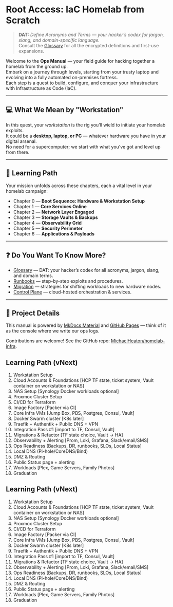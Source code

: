 # Root Access: IaC Homelab from Scratch

> **DAT:** *Define Acronyms and Terms — your hacker’s codex for jargon, slang, and domain-specific language.*  
> Consult the [Glossary](glossary.md) for all the encrypted definitions and first-use expansions.

Welcome to the **Ops Manual** — your field guide for hacking together a homelab from the ground up.  
Embark on a journey through levels, starting from your trusty laptop and evolving into a fully automated on-premises fortress.  
Each step is a quest to build, configure, and conquer your infrastructure with Infrastructure as Code (IaC).

---
## 💻 What We Mean by "Workstation"

In this quest, your *workstation* is the rig you’ll wield to initiate your homelab exploits.  
It could be a **desktop, laptop, or PC** — whatever hardware you have in your digital arsenal.  
No need for a supercomputer; we start with what you’ve got and level up from there.

---

## 🚀 Learning Path

Your mission unfolds across these chapters, each a vital level in your homelab campaign:

- Chapter 0 — **Boot Sequence: Hardware & Workstation Setup**  
- Chapter 1 — **Core Services Online**  
- Chapter 2 — **Network Layer Engaged**  
- Chapter 3 — **Storage Vaults & Backups**  
- Chapter 4 — **Observability Grid**  
- Chapter 5 — **Security Perimeter**  
- Chapter 6 — **Applications & Payloads**

---

## ❓ Do You Want To Know More?

- [Glossary](glossary.md) — DAT: your hacker’s codex for all acronyms, jargon, slang, and domain terms.  
- [Runbooks](runbooks/) — step-by-step exploits and procedures.  
- [Migration](migration.md) — strategies for shifting workloads to new hardware nodes.  
- [Control Plane](control-plane.md) — cloud-hosted orchestration & services.

---

## 🔧 Project Details

This manual is powered by [MkDocs Material](https://squidfunk.github.io/mkdocs-material/) and [GitHub Pages](https://pages.github.com/) — think of it as the console where we write our ops logs.

Contributions are welcome! See the GitHub repo: [MichaelHeaton/homelab-infra](https://github.com/MichaelHeaton/homelab-infra).
## Learning Path (vNext)

1. Workstation Setup
2. Cloud Accounts & Foundations [HCP TF state, ticket system; Vault container on workstation or NAS]
3. NAS Setup [Synology Docker workloads optional]
4. Proxmox Cluster Setup
5. CI/CD for Terraform
6. Image Factory [Packer via CI]
7. Core Infra VMs [Jump Box, PBS, Postgres, Consul, Vault]
8. Docker Swarm cluster [K8s later]
9. Traefik + Authentik + Public DNS + VPN
10. Integration Pass #1 [import to TF, Consul, Vault]
11. Migrations & Refactor [TF state choice, Vault → HA]
12. Observability + Alerting [Prom, Loki, Grafana, Slack/email/SMS]
13. Ops Readiness [Backups, DR, runbooks, SLOs, Local Status]
14. Local DNS (Pi-hole/CoreDNS/Bind)
15. DMZ & Routing
16. Public Status page + alerting
17. Workloads [Plex, Game Servers, Family Photos]
18. Graduation

## Learning Path (vNext)

1. Workstation Setup
2. Cloud Accounts & Foundations [HCP TF state, ticket system; Vault container on workstation or NAS]
3. NAS Setup [Synology Docker workloads optional]
4. Proxmox Cluster Setup
5. CI/CD for Terraform
6. Image Factory [Packer via CI]
7. Core Infra VMs [Jump Box, PBS, Postgres, Consul, Vault]
8. Docker Swarm cluster [K8s later]
9. Traefik + Authentik + Public DNS + VPN
10. Integration Pass #1 [import to TF, Consul, Vault]
11. Migrations & Refactor [TF state choice, Vault → HA]
12. Observability + Alerting [Prom, Loki, Grafana, Slack/email/SMS]
13. Ops Readiness [Backups, DR, runbooks, SLOs, Local Status]
14. Local DNS (Pi-hole/CoreDNS/Bind)
15. DMZ & Routing
16. Public Status page + alerting
17. Workloads [Plex, Game Servers, Family Photos]
18. Graduation
